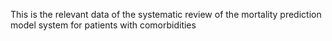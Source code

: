 This is the relevant data of the systematic review of the mortality prediction model system for patients with comorbidities
